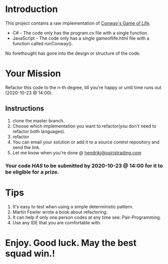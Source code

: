 # Introduction
This project contains a raw implementation of [Conway's Game of Life](https://en.wikipedia.org/wiki/Conway%27s_Game_of_Life).
* C# - The code only has the program.cs file with a single function.
* JavaScript - The code only has a single gameoflife.html file with a function called runConway().

No forethought has gone into the design or structure of the code.

# Your Mission
Refactor this code to the n-th degree, till you're happy or until time runs out (2020-10-23 @ 14:00).

## Instructions
1. clone the master branch.
2. Choose which implementation you want to refactor(you don't need to refactor both languages).
2. refactor
3. You can email your solution or add it to a source control repository and send the link.
4. Let me know when you're done @ hendrikj@osiristrading.com

 ### Your code *HAS* to be submitted by 2020-10-23 @ 14:00 for it to be eligible for a prize.

# Tips
1. It's easy to test when using a simple deterministic pattern.
2. Martin Fowler wrote a book about refactoring.
3. It can help if only one person codes at any time see: Pair-Programming.
4. Use any IDE that you are comfortable with.

# Enjoy. Good luck. May the best squad win.!
